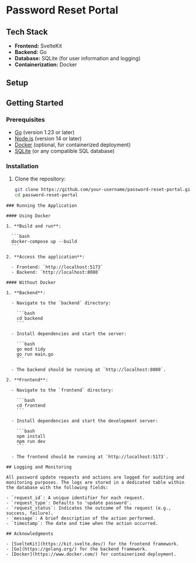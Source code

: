 # Password Reset Portal
## Tech Stack

- **Frontend:** SvelteKit
- **Backend:** Go
- **Database:** SQLite (for user information and logging)
- **Containerization:** Docker

## Setup

## Getting Started

### Prerequisites

- [Go](https://golang.org/doc/install) (version 1.23 or later)
- [Node.js](https://nodejs.org/) (version 14 or later)
- [Docker](https://www.docker.com/) (optional, for containerized deployment)
- [SQLite](https://www.sqlite.org/download.html) (or any compatible SQL database)


### Installation

1. Clone the repository:

   ```bash
   git clone https://github.com/your-username/password-reset-portal.git
   cd password-reset-portal
  ```
### Running the Application

#### Using Docker

1. **Build and run**:

    ```bash
    docker-compose up --build
    ```

2. **Access the application**:

    - Frontend: `http://localhost:5173`
    - Backend: `http://localhost:8080`

#### Without Docker

1. **Backend**:

    - Navigate to the `backend` directory:

      ```bash
      cd backend
      ```

    - Install dependencies and start the server:

      ```bash
      go mod tidy
      go run main.go
      ```

    - The backend should be running at `http://localhost:8080`.

2. **Frontend**:

    - Navigate to the `frontend` directory:

      ```bash
      cd frontend
      ```

    - Install dependencies and start the development server:

      ```bash
      npm install
      npm run dev
      ```

    - The frontend should be running at `http://localhost:5173`.

## Logging and Monitoring

All password update requests and actions are logged for auditing and monitoring purposes. The logs are stored in a dedicated table within the database with the following fields:

- `request_id`: A unique identifier for each request.
- `request_type`: Defaults to 'update password'.
- `request_status`: Indicates the outcome of the request (e.g., success, failure).
- `message`: A brief description of the action performed.
- `timestamp`: The date and time when the action occurred.

## Acknowledgments

- [SvelteKit](https://kit.svelte.dev/) for the frontend framework.
- [Go](https://golang.org/) for the backend framework.
- [Docker](https://www.docker.com/) for containerized deployment.
